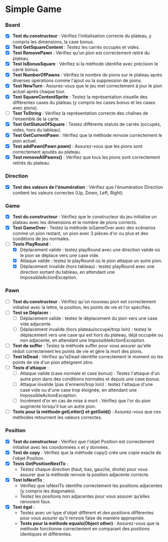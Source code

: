 # Simple Game

### Board
- [x] **Test du constructeur** : Vérifiez l'initialisation correcte du plateau, y compris les dimensions, la case bonus.
- [x] **Test GetSquareContent** : Testez les carrés occupés et vides.
- [x] **Test RemovePawn** : Vérifiez qu’un pion est correctement retiré du plateau.
- [x] **Test IsBonusSquare** : Vérifiez si la méthode identifie avec précision le carré bonus.
- [x] **Test NumberOfPawns** : Vérifiez le nombre de pions sur le plateau après diverses opérations comme l'ajout ou la suppression de pions.
- [x] **Test NewTurn** : Assurez-vous que le jeu met correctement à jour le pion actuel après chaque tour.
- [x] **Test SquareContentSprite** : Testez la représentation visuelle des différentes cases du plateau (y compris les cases bonus et les cases avec pions).
- [ ] **Test ToString** : Vérifiez la représentation correcte des chaînes de l'ensemble de la carte.
- [x] **Test GetStatusOfSquare** : Testez différents statuts de carrés (occupés, vides, hors du tableau).
- [x] **Test GetCurrentPawn** : Vérifiez que la méthode renvoie correctement le pion actuel.
- [x] **Test addPawn(Pawn pawn)** : Assurez-vous que les pions sont correctement ajoutés au plateau.
- [x] **Test removeAllPawns()** : Vérifiez que tous les pions sont correctement retirés du plateau.

### Direction
- [x] **Test des valeurs de l'énumération** : Vérifiez que l'énumération Direction contient les valeurs correctes (Up, Down, Left, Right).

### Game
- [x] **Test du constructeur** : Vérifiez que le constructeur du jeu initialise un plateau avec les dimensions et le nombre de pions corrects.
- [x] **Test GameOver** : Testez la méthode isGameOver avec des scénarios comme un pion restant, un pion avec 3 pièces d'or ou plus et des conditions de jeu normales.
- [ ] **Tests PlayRound** :
    - [x] Déplacement valide : testez playRound avec une direction valide où le pion se déplace vers une case vide.
    - [x] Attaque valide : testez le playRound où le pion attaque un autre pion.
    - [x] Déplacement invalide (hors tableau) : testez playRound avec une direction sortant du tableau, en attendant une ImpossibleActionException.

### Pawn
- [ ] **Test du constructeur** : Vérifiez qu'un nouveau pion est correctement initialisé avec la lettre, la position, les points de vie et l'or spécifiés.
- [ ] **Test se Déplacer** :
    - [ ] Déplacement valide : testez le déplacement du pion vers une case vide adjacente.
    - [ ] Déplacement invalide (hors plateau/occupé/trop loin) : testez le déplacement vers une case qui est hors du plateau, déjà occupée ou non adjacente, en attendant une ImpossibleActionException.
- [ ] **Test de suffer** : Testez la méthode suffer pour vous assurer qu'elle réduit correctement les points de vie et gère la mort des pions.
- [ ] **Test IsDead** : Vérifiez qu'isDead identifie correctement le moment où les points de vie d'un pion atteignent zéro.
- [ ] **Tests d'attaque** :
    - [ ] Attaque valide (case normale et case bonus) : Testez l'attaque d'un autre pion dans des conditions normales et depuis une case bonus.
    - [ ] Attaque invalide (pas d'ennemi/trop loin) : testez l'attaque d'une case vide ou d'une case trop éloignée, en attendant une ImpossibleActionException.
    - [ ] Incrément d'or en cas de mise à mort : Vérifiez que l'or du pion augmente lorsqu'il tue un autre pion.
- [ ] **Tests pour la méthode getLetter() et getGold()** : Assurez-vous que ces méthodes retournent les valeurs correctes.

### Position
- [x] **Test du constructeur** : Vérifiez que l'objet Position est correctement initialisé avec les coordonnées x et y données.
- [x] **Test de copy** : Vérifiez que la méthode copy() crée une copie exacte de l'objet Position.
- [x] **Tests GetPositionNextTo** :
    - Testez chaque direction (haut, bas, gauche, droite) pour vous assurer que la méthode renvoie la position adjacente correcte.
- [x] **Test IsNextTo** :
    - Vérifiez que isNextTo identifie correctement les positions adjacentes (y compris les diagonales).
    - Testez les positions non adjacentes pour vous assurer qu’elles renvoient faux.
- [x] **Test égal** :
    - Testez avec un type d'objet différent et des positions différentes pour vous assurer qu'il renvoie false de manière appropriée.
    - **Tests pour la méthode equals(Object other)** : Assurez-vous que la méthode fonctionne correctement en comparant des positions identiques et différentes.
